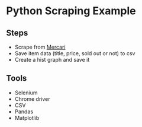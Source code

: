 # Python Scraping Example

## Steps
- Scrape from [Mercari](https://www.mercari.com/jp/)
- Save item data (title, price, sold out or not) to csv
- Create a hist graph and save it

## Tools
- Selenium
- Chrome driver
- CSV
- Pandas
- Matplotlib